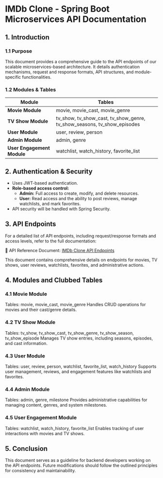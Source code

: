 # IMDb Clone - Spring Boot Microservices API Documentation

## 1. Introduction
### 1.1 Purpose
This document provides a comprehensive guide to the API endpoints of our scalable microservices-based architecture. It details authentication mechanisms, request and response formats, API structures, and module-specific functionalities.

### 1.2 Modules & Tables
| Module                  | Tables                        |
|-------------------------|------------------------------|
| **Movie Module**        | movie, movie_cast, movie_genre |
| **TV Show Module**      | tv_show, tv_show_cast, tv_show_genre, tv_show_seasons, tv_show_episodes |
| **User Module**         | user, review, person |
| **Admin Module**        | admin, genre |
| **User Engagement Module** | watchlist, watch_history, favorite_list |

## 2. Authentication & Security
- Uses JWT-based authentication.
- **Role-based access control:**
  - **Admin:** Full access to create, modify, and delete resources.
  - **User:** Read access and the ability to post reviews, manage watchlists, and mark favorites.
- API security will be handled with Spring Security.

## 3. API Endpoints

For a detailed list of API endpoints, including request/response formats and access levels, refer to the full documentation:

📄 API Reference Document: [IMDb Clone API Endpoints](https://docs.google.com/document/d/1JJE0JH7IcgwwqO2gM-7mCyxDxBQIVXxl28qT9Ff0n84/edit?tab=t.0)

This document contains comprehensive details on endpoints for movies, TV shows, user reviews, watchlists, favorites, and administrative actions.

## 4. Modules and Clubbed Tables

### 4.1 Movie Module
Tables: movie, movie_cast, movie_genre
Handles CRUD operations for movies and their cast/genre details.

### 4.2 TV Show Module
Tables: tv_show, tv_show_cast, tv_show_genre, tv_show_season, tv_show_episode
Manages TV show entries, including seasons, episodes, and cast information.

### 4.3 User Module
Tables: user, review, person, watchlist, favorite_list, watch_history
Supports user management, reviews, and engagement features like watchlists and favorites.

### 4.4 Admin Module
Tables: admin, genre, milestone
Provides administrative capabilities for managing content, genres, and system milestones.

### 4.5 User Engagement Module
Tables: watchlist, watch_history, favorite_list
Enables tracking of user interactions with movies and TV shows.

## 5. Conclusion
This document serves as a guideline for backend developers working on the API endpoints. Future modifications should follow the outlined principles for consistency and maintainability.

